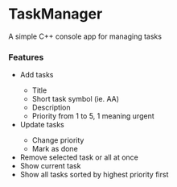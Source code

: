 # TaskManager
A simple C++ console app for managing tasks
<h3>Features</h3>
<ul>
  <li>Add tasks</li>
  <ul>
    <li>Title</li>
    <li>Short task symbol (ie. AA)</li>
    <li>Description</li>
    <li>Priority from 1 to 5, 1 meaning urgent</li>
  </ul>
  <li>Update tasks</li>
  <ul>
    <li>Change priority</li>
    <li>Mark as done</li>
  </ul>
  <li>Remove selected task or all at once</li>
  <li>Show current task</li>
  <li>Show all tasks sorted by highest priority first</li>
</ul>
